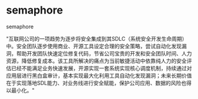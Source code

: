 # semaphore
semaphore

"互联网公司的一项趋势为逐步将安全集成到其SDLC（系统安全开发生命周期）中。安全团队逐步使用商业、开源工具设定合理的安全策略，尝试自动化发现漏洞，帮助开发团队快速定位修复代码，节省公司宝贵的开发和安全团队时间、人力资源，降低修复成本。该工具所解决的痛点为当前敏捷活动中依靠纯人力的安全评估已经不能满足业务快速发展，开源实现一套系统实现核心调度机制，持续通过对应用层进行黑白盒审计，基本实现最大化利用工具自动化发现漏洞；未来长期价值在于实现落地SDL能力、对业务线进行安全赋能，保护公司应用、数据的风险也得以最小化。"
